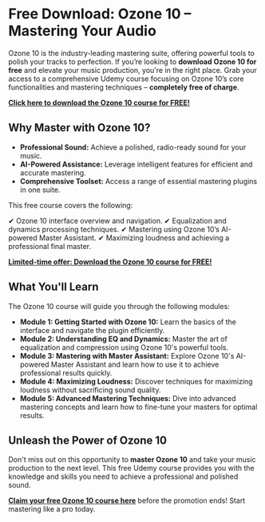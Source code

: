 # Free Download: Ozone 10 – Mastering Your Audio

Ozone 10 is the industry-leading mastering suite, offering powerful tools to polish your tracks to perfection. If you’re looking to **download Ozone 10 for free** and elevate your music production, you're in the right place. Grab your access to a comprehensive Udemy course focusing on Ozone 10’s core functionalities and mastering techniques – **completely free of charge**.

[**Click here to download the Ozone 10 course for FREE!**](https://udemywork.com/ozone-10)

## Why Master with Ozone 10?

*   **Professional Sound:** Achieve a polished, radio-ready sound for your music.
*   **AI-Powered Assistance:** Leverage intelligent features for efficient and accurate mastering.
*   **Comprehensive Toolset:** Access a range of essential mastering plugins in one suite.

This free course covers the following:

✔ Ozone 10 interface overview and navigation.
✔ Equalization and dynamics processing techniques.
✔ Mastering using Ozone 10’s AI-powered Master Assistant.
✔ Maximizing loudness and achieving a professional final master.

[**Limited-time offer: Download the Ozone 10 course for FREE!**](https://udemywork.com/ozone-10)

## What You'll Learn

The Ozone 10 course will guide you through the following modules:

*   **Module 1: Getting Started with Ozone 10:** Learn the basics of the interface and navigate the plugin efficiently.
*   **Module 2: Understanding EQ and Dynamics:** Master the art of equalization and compression using Ozone 10's powerful tools.
*   **Module 3: Mastering with Master Assistant:** Explore Ozone 10's AI-powered Master Assistant and learn how to use it to achieve professional results quickly.
*   **Module 4: Maximizing Loudness:** Discover techniques for maximizing loudness without sacrificing sound quality.
*   **Module 5: Advanced Mastering Techniques:** Dive into advanced mastering concepts and learn how to fine-tune your masters for optimal results.

## Unleash the Power of Ozone 10

Don't miss out on this opportunity to **master Ozone 10** and take your music production to the next level. This free Udemy course provides you with the knowledge and skills you need to achieve a professional and polished sound.

**[Claim your free Ozone 10 course here](https://udemywork.com/ozone-10)** before the promotion ends! Start mastering like a pro today.
